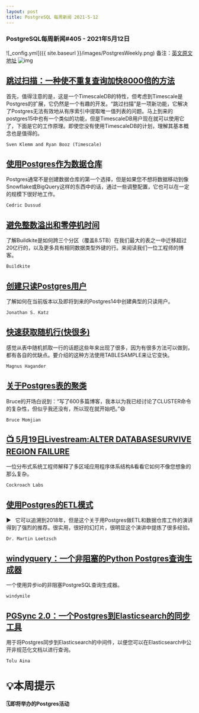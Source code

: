 ```yaml
---
layout: post
title: PostgreSQL 每周新闻 2021-5-12
---
```

### PostgreSQL每周新闻#405 - 2021年5月12日
![_config.yml]({{ site.baseurl }}/images/PostgresWeekly.png)
备注：[英文原文地址](https://postgresweekly.com/issues/405)
![img](https://res.cloudinary.com/cpress/image/upload/w_1280,e_sharpen:60/hds0bl8ps9g3u4irrgpr.jpg)
## [跳过扫描：一种使不重复查询加快8000倍的方法](https://postgresweekly.com/link/107769/web)
首先，值得注意的是，这是一个TimescaleDB的特性，但考虑到Timescale是Postgres的扩展，它仍然是一个有趣的开发。“跳过扫描”是一项新功能，它解决了Postgres无法有效地从有序索引中提取唯一值列表的问题。马上到来的postgres15中也有一个类似的功能，但是TimescaleDB用户现在就可以使用它了，下面是它的工作原理。即使您没有使用TimescaleDB的计划，理解其基本概念也是值得的。


`Sven Klemm and Ryan Booz (Timescale) `
## [使用Postgres作为数据仓库](https://postgresweekly.com/link/107770/web)
Postgres通常不是创建数据仓库的第一个选择，但是如果您不想将数据移动到像Snowflake或BigQuery这样的东西中的话，通过一些调整配置，它也可以在一定的规模下很好地工作。


`Cedric Dussud `
## [避免整数溢出和零停机时间](https://postgresweekly.com/link/107771/web)
了解Buildkite是如何跨三个分区（覆盖8.5TB）在我们最大的表之一中迁移超过20亿行的，以及更多具有相同数据类型外键的行。来阅读我们一位工程师的博客。


`Buildkite `
## [创建只读Postgres用户](https://postgresweekly.com/link/107774/web)
了解如何在当前版本以及即将到来的Postgres14中创建典型的只读用户。


`Jonathan S. Katz `
## [快速获取随机行(快很多)](https://postgresweekly.com/link/107775/web)
感觉从表中随机抓取一行的话题这些年来出现了很多，因为有很多方法可以做到，都有各自的优缺点。要介绍的这种方法使用TABLESAMPLE来让它变快。


`Magnus Hagander `
## [关于Postgres表的聚类](https://postgresweekly.com/link/107776/web)
Bruce的开场白说到：“写了600多篇博客，我本以为我已经讨论了CLUSTER命令的复杂性，但似乎我还没有，所以现在就开始吧。”😄


`Bruce Momjian `
## [📺 5月19日Livestream:ALTER DATABASE<db>SURVIVE REGION FAILURE](https://postgresweekly.com/link/107778/web)
一位分布式系统工程师解释了多区域应用程序体系结构&看看它如何不像您想象的那么复杂。


`Cockroach Labs `
## [使用Postgres的ETL模式](https://postgresweekly.com/link/107779/web)
▶    它可以追溯到2018年，但是这个关于用Postgres做ETL和数据仓库工作的演讲得到了强烈的推荐。很实用，很好的幻灯片，很明显这个演讲中提炼了很多经验。


`Dr. Martin Loetzsch `
## [windyquery：一个非阻塞的Python Postgres查询生成器](https://postgresweekly.com/link/107782/web)
一个使用异步io的非阻塞PostgreSQL查询生成器。


`windymile `
## [PGSync 2.0：一个Postgres到Elasticsearch的同步工具](https://postgresweekly.com/link/107783/web)
用于将Postgres同步到Elasticsearch的中间件，以便您可以在Elasticsearch中公开非规范化文档以进行查询。


`Tolu Aina `
# 💡本周提示


**🗓即将举办的Postgres活动**
